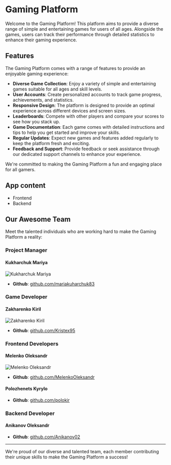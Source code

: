 # Gaming Platform
Welcome to the Gaming Platform! This platform aims to provide a diverse range of simple and entertaining games for users of all ages. Alongside the games, users can track their performance through detailed statistics to enhance their gaming experience.

## Features
The Gaming Platform comes with a range of features to provide an enjoyable gaming experience:
- **Diverse Game Collection**: Enjoy a variety of simple and entertaining games suitable for all ages and skill levels.
- **User Accounts**: Create personalized accounts to track game progress, achievements, and statistics.
- **Responsive Design**: The platform is designed to provide an optimal experience across different devices and screen sizes.
- **Leaderboards**: Compete with other players and compare your scores to see how you stack up.
- **Game Documentation**: Each game comes with detailed instructions and tips to help you get started and improve your skills.
- **Regular Updates**: Expect new games and features added regularly to keep the platform fresh and exciting.
- **Feedback and Support**: Provide feedback or seek assistance through our dedicated support channels to enhance your experience.

We're committed to making the Gaming Platform a fun and engaging place for all gamers. 

## App content
- Frontend
- Backend

## Our Awesome Team

Meet the talented individuals who are working hard to make the Gaming Platform a reality:


### Project Manager

#### Kukharchuk Mariya
![Kukharchuk Mariya](https://avatars.githubusercontent.com/u/78849282?s=96&v=4)

- **Github**: [github.com/mariakuharchuk83](https://github.com/mariakuharchuk83)

### Game Developer

#### Zakharenko Kiril
![Zakharenko Kiril](https://avatars.githubusercontent.com/u/81869899?s=96&v=4)

- **Github**: [github.com/Kristex95](https://github.com/Kristex95)

### Frontend Developers

#### Melenko Oleksandr
![Melenko Oleksandr](https://avatars.githubusercontent.com/u/60272414?s=96&v=4)

- **Github**: [github.com/MelenkoOleksandr](https://github.com/MelenkoOleksandr)

#### Polozhenets Kyrylo
- **Github**: [github.com/polokir](https://github.com/polokir)

### Backend Developer

#### Anikanov Oleksandr

- **Github**: [github.com/Anikanov02](https://github.com/Anikanov02)


---

We're proud of our diverse and talented team, each member contributing their unique skills to make the Gaming Platform a success!
